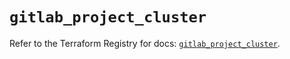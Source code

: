 # `gitlab_project_cluster`

Refer to the Terraform Registry for docs: [`gitlab_project_cluster`](https://registry.terraform.io/providers/gitlabhq/gitlab/16.7.0/docs/resources/project_cluster).
